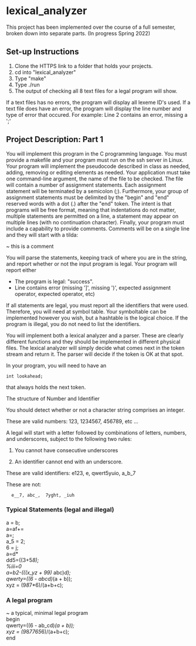 # lexical_analyzer

This project has been implemented over the course of a full semester, broken down into separate parts. (In progress Spring 2022)

## Set-up Instructions
1. Clone the HTTPS link to a folder that holds your projects.
2. cd into "lexical_analyzer"
3. Type "make"
4. Type ./run
5. The output of checking all 8 text files for a legal program will show.   
   
If a text files has no errors, the program will display all lexeme ID's used. If a text file does have an error, the program will display the line number and type of error that occured. For example: Line 2 contains an error, missing a ';'

## Project Description: Part 1

You will implement this program in the C programming language. You must provide a makefile and your program must run on the ssh server in Linux. Your program will implement the pseudocode described in class as needed, adding, removing or editing elements as needed. Your application must take one command-line argument, the name of the file to be checked. The file will contain a number of assignment statements. Each assignment statement will be terminated by a semicolon (;). Furthermore, your group of assignment statements must be delimited by the "begin"  and "end" reserved words with a dot (.) after the "end" token. The intent is that programs will be free format, meaning that indentations do not matter, multiple statements are permitted on a line,  a statement may appear on multiple lines (with no continuation character). Finally, your program must include a capability to provide comments. Comments will be on a single line and they will start with a tilda:

~ this is a comment

You will parse the statements, keeping track of where you are in the string, and report whether or not the input program is legal. Your program will report either

- The program is legal: "success".
- Line <integer> contains error <errormsg> (missing ']', missing ')', expected assignment operator, expected operator, etc)

If all statements are legal, you must report all the identifiers that were used. Therefore, you will need at symbol table. Your symboltable can be implemented however you wish, but a hashtable is the logical choice. If the program is illegal, you do not need to list the identifiers.

You will implement both a lexical analyzer and a parser. These are clearly different functions and they should be implemented in different physical files. The lexical analyzer will simply decide what comes next in the token stream and return it. The parser will decide if the token is OK at that spot.

In your program, you will need to have an

    int lookahead;

that always holds the next token.

The structure of Number and Identifier

You should detect whether or not a character string comprises an integer.

These are valid numbers:
     123, 1234567, 456789, etc ...
 

A legal <identifier> will start with a letter followed by combinations of letters, numbers, and underscores, subject to the following two rules:

 

1. You cannot have consecutive underscores

2. An identifier cannot end with an underscore.

These are valid identifiers:
      e123, e, qwert5yuio, a_b_7

These are not:

      e__7, abc_,  7yght, _iuh

### Typical  Statements (legal and illegal)

a = b;  
a=af+=  
a=;  
a_5 = 2;  
6 = j;  
a=d*  
dd5=((3+5*8);  
%iii=0   
a=b2-(((x_yz + 99)* abc)*d);  
qwerty=((6 - abcd)*(a + b));  
 xyz = (9*8*7*6)/(a+b+c);  

### A legal program

~ a typical, minimal legal program  
begin  
  qwerty=((6 - ab_cd)*(a + b));  
  xyz = (9*8*7765*6)/(a+b+c);  
end  
 
